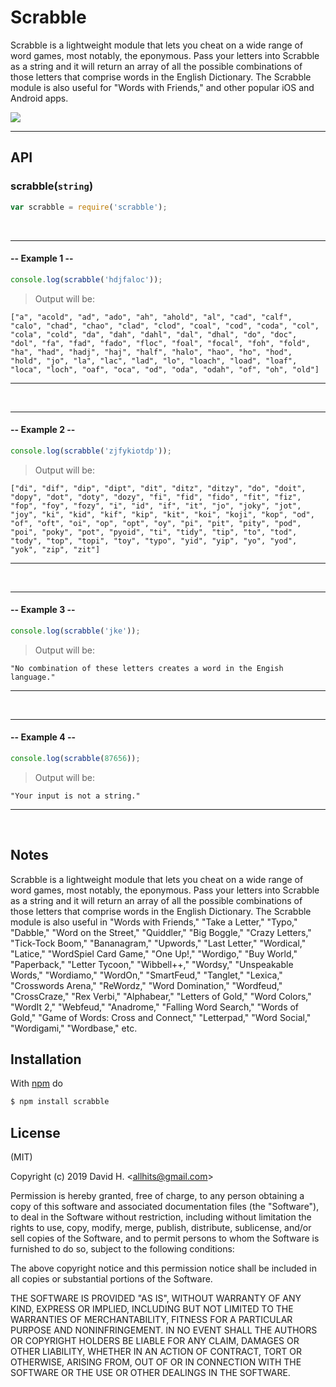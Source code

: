 # Scrabble
Scrabble is a lightweight module that lets you cheat on a wide range of word games, most notably, the eponymous. Pass your letters into Scrabble as a string and it will return an array of all the possible combinations of those letters that comprise words in the English Dictionary. The Scrabble module is also useful for "Words with Friends," and other popular iOS and Android apps.

<img src="https://user-images.githubusercontent.com/45696445/51098960-ba088100-179b-11e9-9096-88b5b1d92d39.gif">

_________________________
## API
### scrabble(`string`)
```js
var scrabble = require('scrabble');
```
&nbsp;
_________________________
#### -- Example 1 --
```js
console.log(scrabble('hdjfaloc'));
```
> Output will be:
```
["a", "acold", "ad", "ado", "ah", "ahold", "al", "cad", "calf", "calo", "chad", "chao", "clad", "clod", "coal", "cod", "coda", "col", "cola", "cold", "da", "dah", "dahl", "dal", "dhal", "do", "doc", "dol", "fa", "fad", "fado", "floc", "foal", "focal", "foh", "fold", "ha", "had", "hadj", "haj", "half", "halo", "hao", "ho", "hod", "hold", "jo", "la", "lac", "lad", "lo", "loach", "load", "loaf", "loca", "loch", "oaf", "oca", "od", "oda", "odah", "of", "oh", "old"]
```
_________________________
&nbsp;
&nbsp;
_________________________
#### -- Example 2 --
```js
console.log(scrabble('zjfykiotdp'));
```
> Output will be:
```
["di", "dif", "dip", "dipt", "dit", "ditz", "ditzy", "do", "doit", "dopy", "dot", "doty", "dozy", "fi", "fid", "fido", "fit", "fiz", "fop", "foy", "fozy", "i", "id", "if", "it", "jo", "joky", "jot", "joy", "ki", "kid", "kif", "kip", "kit", "koi", "koji", "kop", "od", "of", "oft", "oi", "op", "opt", "oy", "pi", "pit", "pity", "pod", "poi", "poky", "pot", "pyoid", "ti", "tidy", "tip", "to", "tod", "tody", "top", "topi", "toy", "typo", "yid", "yip", "yo", "yod", "yok", "zip", "zit"]
```
_________________________
&nbsp;
&nbsp;
_________________________
#### -- Example 3 --
```js
console.log(scrabble('jke'));
```
> Output will be:
```
"No combination of these letters creates a word in the Engish language."
```
_________________________
&nbsp;
&nbsp;
_________________________
#### -- Example 4 --
```js
console.log(scrabble(87656));
```
> Output will be:
```
"Your input is not a string."
```
_________________________
&nbsp;
## Notes
Scrabble is a lightweight module that lets you cheat on a wide range of word games, most notably, the eponymous. Pass your letters into Scrabble as a string and it will return an array of all the possible combinations of those letters that comprise words in the English Dictionary. The Scrabble module is also useful in "Words with Friends," "Take a Letter," "Typo," "Dabble," "Word on the Street," "Quiddler," "Big Boggle," "Crazy Letters," "Tick-Tock Boom," "Bananagram," "Upwords," "Last Letter," "Wordical," "Latice," "WordSpiel Card Game," "One Up!," "Wordigo," "Buy World," "Paperback," "Letter Tycoon," "Wibbell++," "Wordsy," "Unspeakable Words," "Wordiamo," "WordOn," "SmartFeud," "Tanglet," "Lexica," "Crosswords Arena," "ReWordz," "Word Domination," "Wordfeud," "CrossCraze," "Rex Verbi," "Alphabear," "Letters of Gold," "Word Colors," "WordIt 2," "Webfeud," "Anadrome," "Falling Word Search," "Words of Gold," "Game of Words: Cross and Connect," "Letterpad," "Word Social," "Wordigami," "Wordbase," etc.

## Installation
With [npm](http://npmjs.org) do
```bash
$ npm install scrabble
```

## License
(MIT)

Copyright (c) 2019 David H. &lt;allhits@gmail.com&gt;

Permission is hereby granted, free of charge, to any person obtaining a copy of this software and associated documentation files (the "Software"), to deal in the Software without restriction, including without limitation the rights to use, copy, modify, merge, publish, distribute, sublicense, and/or sell copies of the Software, and to permit persons to whom the Software is furnished to do so, subject to the following conditions:

The above copyright notice and this permission notice shall be included in all copies or substantial portions of the Software.

THE SOFTWARE IS PROVIDED "AS IS", WITHOUT WARRANTY OF ANY KIND, EXPRESS OR IMPLIED, INCLUDING BUT NOT LIMITED TO THE WARRANTIES OF MERCHANTABILITY, FITNESS FOR A PARTICULAR PURPOSE AND NONINFRINGEMENT. IN NO EVENT SHALL THE AUTHORS OR COPYRIGHT HOLDERS BE LIABLE FOR ANY CLAIM, DAMAGES OR OTHER LIABILITY, WHETHER IN AN ACTION OF CONTRACT, TORT OR OTHERWISE, ARISING FROM, OUT OF OR IN CONNECTION WITH THE SOFTWARE OR THE USE OR OTHER DEALINGS IN THE SOFTWARE.
